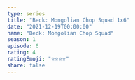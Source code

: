 ```yaml
---
type: series
title: "Beck: Mongolian Chop Squad 1x6"
date: "2021-12-19T00:00:00"
name: "Beck: Mongolian Chop Squad"
season: 1
episode: 6
rating: 4
ratingEmoji: "⭐️⭐️⭐️⭐️"
share: false
---
```

